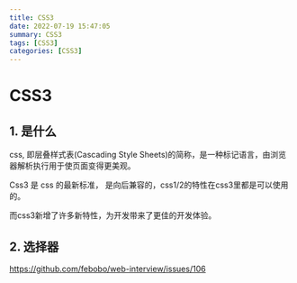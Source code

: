 ```yaml
---
title: CSS3
date: 2022-07-19 15:47:05
summary: CSS3
tags: [CSS3]
categories: [CSS3]
---
```


# CSS3

## 1. 是什么

css, 即层叠样式表(Cascading Style Sheets)的简称，是一种标记语言，由浏览器解析执行用于使页面变得更美观。

Css3 是 css 的最新标准， 是向后兼容的，css1/2的特性在css3里都是可以使用的。

而css3新增了许多新特性，为开发带来了更佳的开发体验。

## 2. 选择器

https://github.com/febobo/web-interview/issues/106

